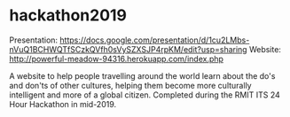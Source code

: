 # hackathon2019

Presentation: https://docs.google.com/presentation/d/1cu2LMbs-nVuQ1BCHWQTfSCzkQVfh0sVySZXSJP4rpKM/edit?usp=sharing
Website: http://powerful-meadow-94316.herokuapp.com/index.php

A website to help people travelling around the world learn about the do's and don'ts of other cultures, helping them become more culturally intelligent and more of a global citizen.
Completed during the RMIT ITS 24 Hour Hackathon in mid-2019.
